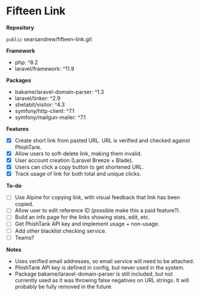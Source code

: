 # Fifteen Link

**Repository**

`public` searsandrew/fifteen-link.git

**Framework**
* php: ^8.2
* laravel/framework: ^11.9

**Packages**
* bakame/laravel-domain-parser: ^1.3
* laravel/tinker: ^2.9
* shetabit/visitor: ^4.3
* symfony/http-client: ^7.1
* symfony/mailgun-mailer: ^7.1

**Features**
* [x] Create short link from pasted URL. URL is verified and checked against PhishTank.
* [x] Allow users to soft-delete link, making them invalid.
* [x] User account creation (Laravel Breeze + Blade).
* [x] Users can click a copy button to get shortened URL.
* [x] Track usage of link for both total and unique clicks.

**To-do**
* [ ] Use Alpine for copying link, with visual feedback that link has been copied.
* [ ] Allow user to edit reference ID (possible make this a paid feature?).
* [ ] Build an info page for the links showing stats, edit, etc.
* [ ] Get PhishTank API key and implement usage + non-usage.
* [ ] Add other blacklist checking service.
* [ ] Teams?

**Notes**
* Uses verified email addresses, so email service will need to be attached.
* PhishTank API key is defined in config, but never used in the system.
* Package bakame/laravel-domain-parser is still included, but not currently used as it was throwing false negatives on URL strings. It will probably be fully removed in the future.
